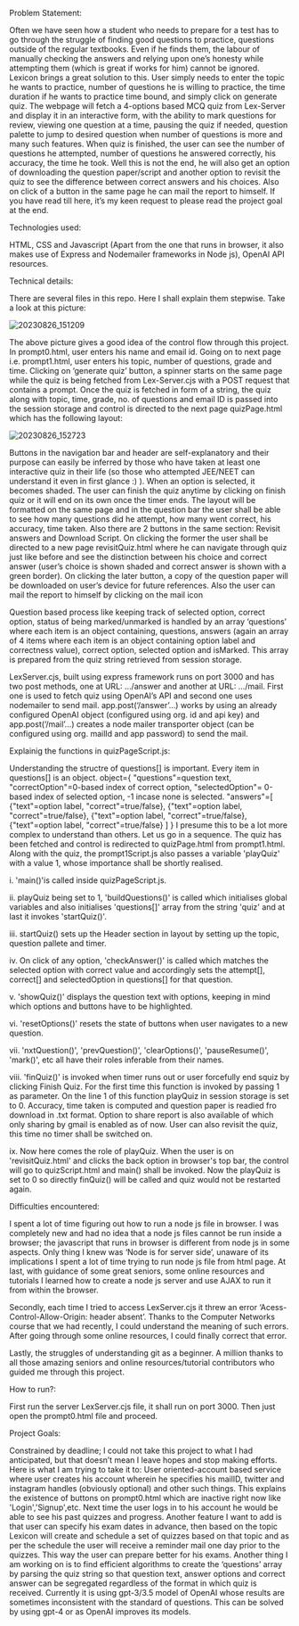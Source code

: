 Problem Statement:

Often we have seen how a student who needs to prepare for a test has to go through the struggle of finding good questions to practice, questions outside of the regular textbooks. Even if he finds them, the labour of manually checking the answers and relying upon one’s honesty while attempting them (which is great if works for him) cannot be ignored. Lexicon brings a great solution to this. User simply needs to enter the topic he wants to practice, number of questions he is willing to practice, the time duration if he wants to practice time bound, and simply click on generate quiz. The webpage will fetch a 4-options based MCQ quiz from Lex-Server and display it in an interactive form, with the ability to mark questions for review, viewing one question at a time, pausing the quiz if needed, question palette to jump to desired question when number of questions is more and many such features. When quiz is finished, the user can see the number of questions he attempted, number of questions he answered correctly, his accuracy, the time he took. Well this is not the end, he will also get an option of downloading the question paper/script and another option to revisit the quiz to see the difference between correct answers and his choices. Also on click of a button in the same page he can mail the report to himself. If you have read till here, it’s my keen request to please read the project goal at the end.

Technologies used:

HTML, CSS and Javascript (Apart from the one that runs in browser, it also makes use of Express and Nodemailer frameworks in Node js), OpenAI API resources.

Technical details:

There are several files in this repo. Here I shall explain them stepwise. Take a look at this picture:


![20230826_151209](https://github.com/JConquers/PRepo1/assets/112703837/c6be1949-a308-405a-88f2-b29c5a1e21b3)

The above picture gives a good idea of the control flow through this project. In prompt0.html, user enters his name and email id. Going on to next page i.e. prompt1.html, user enters his topic, number of questions, grade and time. Clicking on ‘generate quiz’ button, a spinner starts on the same page while the quiz is being fetched from Lex-Server.cjs with a POST request that contains a prompt. Once the quiz is fetched in form of a string, the quiz along with topic, time, grade, no. of questions and email ID is passed into the session storage and control is directed to the next page quizPage.html which has the following layout:

![20230826_152723](https://github.com/JConquers/PRepo1/assets/112703837/4574d7f5-e29c-4d48-9e05-04115272c788)


Buttons in the navigation bar and header are self-explanatory and their purpose can easily be inferred by those who have taken at least one interactive quiz in their life (so those who attempted JEE/NEET can understand it even in first glance :) ). When an option is selected, it becomes shaded. The user can finish the quiz anytime by clicking on finish quiz or it will end on its own once the timer ends. The layout will be formatted on the same page and in the question bar the user shall be able to see how many questions did he attempt, how many went correct, his accuracy, time taken. Also there are 2 buttons in the same section: Revisit answers and Download Script. On clicking the former the user shall be directed to a new page revisitQuiz.html where he can navigate through quiz just like before and see the distinction between his choice and correct answer (user’s choice is shown shaded and correct answer is shown with a green border). On clicking the later button, a copy of the question paper will be downloaded on user’s device for future references. Also the user can mail the report to himself by clicking on the mail icon

Question based process like keeping track of selected option, correct option, status of being marked/unmarked is handled by an array ‘questions’ where each item is an object containing, questions, answers (again an array of 4 items where each item is an object containing option label and correctness value), correct option, selected option and isMarked. This array is prepared from the quiz string retrieved from session storage.

LexServer.cjs, built using express framework runs on port 3000 and has two post methods, one at URL: …/answer and another at URL: …/mail. First one is used to fetch quiz using OpenAI’s API and second one uses nodemailer to send mail. app.post(‘/answer’…) works by using an already configured OpenAI object (configured using org. id and api key) and app.post(‘/mail’…) creates a node mailer transporter object (can be configured using org. mailId and app password) to send the mail.

Explainig the functions in quizPageScript.js:

Understanding the structre of questions[] is important. Every item in questions[] is an object.
object={
    "questions"=question text,
    "correctOption"=0-based index of correct option,
    "selectedOption"= 0-based index of selected option, -1 incase none is selected.
    "answers"=[
        {"text"=option label, "correct"=true/false},
        {"text"=option label, "correct"=true/false},
        {"text"=option label, "correct"=true/false},
        {"text"=option label, "correct"=true/false}
    ]
} 
I presume this to be a lot more complex to understand than others. Let us go in a sequence.
The quiz has been fetched and control is redirected to  quizPage.html from prompt1.html. Along with the quiz, the prompt1Script.js also passes a variable 'playQuiz' with a value 1, whose importance shall be shortly realised.

i. 'main()'is called inside quizPageScript.js. 

ii. playQuiz being set to 1, 'buildQuestions()' is called which initialises global variables and also initialises 'questions[]' array from the string 'quiz' and at last it invokes 'startQuiz()'.

iii. startQuiz() sets up the Header section in layout by setting up the topic, question pallete and timer.

iv. On click of any option, 'checkAnswer()' is called which matches the selected option with correct value and accordingly sets the attempt[], correct[] and selectedOption in questions[] for that question.

v. 'showQuiz()' displays the question text with options, keeping in mind which options and buttons have to be highlighted.

vi. 'resetOptions()' resets the state of buttons when user navigates to a new question.

vii. 'nxtQuestion()', 'prevQuestion()', 'clearOptions()', 'pauseResume()', 'mark()', etc all have their roles inferable from their names.

viii. 'finQuiz()' is invoked when timer runs out or user forcefully end squiz by clicking Finish Quiz. For the first time this function is invoked by passing 1 as parameter. On the line 1 of this function playQuiz in session storage is set to 0. Accuracy, time taken is computed and question paper is readied fro download in .txt format. Option to share report is also available of which only sharing by gmail is enabled as of now. User can also revisit the quiz, this time no timer shall be switched on.

ix. Now here comes the role of playQuiz. When the user is on 'revisitQuiz.html' and clicks the back option in browser's top bar, the control will go to quizScript.html and main() shall be invoked. Now the playQuiz is set to 0 so directly finQuiz() will be called and quiz would not be restarted again. 

Difficulties encountered:

I spent a lot of time figuring out how to run a node js file in browser. I was completely new and had no idea that a node js files cannot be run inside a browser; the javascript that runs in browser is different from node js in some aspects. Only thing I knew was ‘Node is for server side’, unaware of its implications I spent a lot of time trying to run node js file from html page. At last, with guidance of some great seniors, some online resources and tutorials I learned how to create a node js server and use AJAX to run it from within the browser.

Secondly, each time I tried to access LexServer.cjs it threw an error ‘Acess-Control-Allow-Origin: header absent’. Thanks to the Computer Networks course that we had recently, I could understand the meaning of such errors. After going through some online resources, I could finally correct that error.

Lastly, the struggles of understanding git as a beginner. A million thanks to all those amazing seniors and online resources/tutorial contributors who guided me through this project.

How to run?:

First run the server LexServer.cjs file, it shall run on port 3000. Then just open the prompt0.html file and proceed.

Project Goals:

Constrained by deadline; I could not take this project to what I had anticipated, but that doesn’t mean I leave hopes and stop making efforts. Here is what I am trying to take it to: User oriented-account based service where user creates his account wherein he specifies his mailID, twitter and instagram handles (obviously optional) and other such things. This explains the existence of buttons on prompt0.html which are inactive right now like 'Login','Signup',etc. Next time the user logs in to his account he would be able to see his past quizzes and progress. Another feature I want to add is that user can specify his exam dates in advance, then based on the topic Lexicon will create and schedule a set of quizzes based on that topic and as per the schedule the user will receive a reminder mail one day prior to the quizzes. This way the user can prepare better for his exams. Another thing I am working on is to find efficient algorithms to create the ‘questions’ array by parsing the quiz string so that question text, answer options and correct answer can be segregated regardless of the format in which quiz is received. Currently it is using gpt-3/3.5 model of OpenAI whose results are sometimes inconsistent with the standard of questions. This can be solved by using gpt-4 or as OpenAI improves its models.
   	
